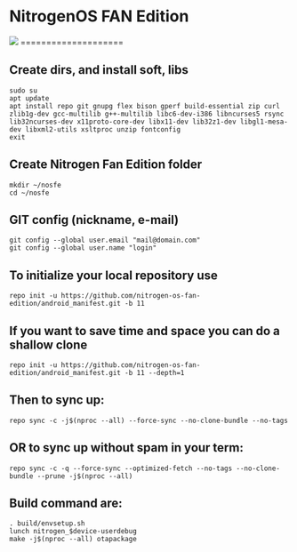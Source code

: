 # NitrogenOS FAN Edition #
<img src="https://i.imgur.com/t0nutAA.png">
====================

Create dirs, and install soft, libs
-----------------------------------

    sudo su
    apt update
    apt install repo git gnupg flex bison gperf build-essential zip curl zlib1g-dev gcc-multilib g++-multilib libc6-dev-i386 libncurses5 rsync lib32ncurses-dev x11proto-core-dev libx11-dev lib32z1-dev libgl1-mesa-dev libxml2-utils xsltproc unzip fontconfig
    exit

Create Nitrogen Fan Edition folder
----------------------------------

    mkdir ~/nosfe
    cd ~/nosfe

GIT config (nickname, e-mail)
-----------------------------

    git config --global user.email "mail@domain.com"
    git config --global user.name "login"

To initialize your local repository use
---------------------------------------

    repo init -u https://github.com/nitrogen-os-fan-edition/android_manifest.git -b 11

If you want to save time and space you can do a shallow clone
---------------------------------------

    repo init -u https://github.com/nitrogen-os-fan-edition/android_manifest.git -b 11 --depth=1
    
Then to sync up:
----------------

    repo sync -c -j$(nproc --all) --force-sync --no-clone-bundle --no-tags

OR to sync up without spam in your term:
----------------------------------------

    repo sync -c -q --force-sync --optimized-fetch --no-tags --no-clone-bundle --prune -j$(nproc --all)

Build command are:
------------------
    . build/envsetup.sh
    lunch nitrogen_$device-userdebug
    make -j$(nproc --all) otapackage
